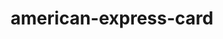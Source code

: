 ---
title: american-express-card
unicode_regular: 
unicode_bold: 
unicode_solid: 
unicode_brand: \ea05
---